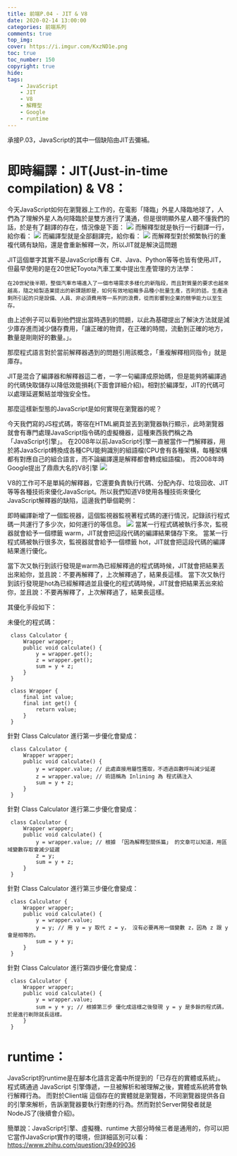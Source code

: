 ```yaml
---
title: 前端P.04 - JIT & V8
date: 2020-02-14 13:00:00
categories: 前端系列
comments: true
top_img: 
cover: https://i.imgur.com/KxzND1e.png
toc: true
toc_number: 150
copyright: true
hide:
tags: 
    - JavaScript
    - JIT
    - V8
    - 解釋型
    - Google
    - runtime
---
```

承接P.03，JavaScript的其中一個缺陷由JIT去彌補。
# 即時編譯：JIT(Just-in-time compilation) & V8：
今天JavaScript如何在瀏覽器上工作的，在電影「降臨」外星人降臨地球了，人們為了理解外星人為何降臨於是雙方進行了溝通，但是很明顯外星人聽不懂我們的話，於是有了翻譯的存在，情況像是下面：
![](https://i.imgur.com/6slRuv5.png)
而解釋型就是執行一行翻譯一行，給你看：
![](https://i.imgur.com/Z34RZTN.png)
而編譯型就是全部翻譯完，給你看：
![](https://i.imgur.com/wcW3Qc5.png)
而解釋型對於頻繁執行的重複代碼有缺陷，還是會重新解釋一次，所以JIT就是解決這問題

JIT這個單字其實不是JavaScript專有 C#、Java、Python等等也皆有使用JIT，但最早使用的是在20世紀Toyota汽車工業中提出生產管理的方法學：

```
在20世紀後半期，整個汽車市場進入了一個市場需求多樣化的新階段，而且對質量的要求也越來越高，隨之給製造業提出的新課題即是，如何有效地組織多品種小批量生產，否則的話，生產過剩所引起的只是設備、人員、非必須費用等一系列的浪費，從而影響到企業的競爭能力以至生存。
```

由上述例子可以看到他們提出當時遇到的問題，以此為基礎提出了解決方法就是減少庫存進而減少儲存費用，「讓正確的物資，在正確的時間，流動到正確的地方，數量是剛剛好的數量。」。

那麼程式語言對於當前解釋器遇到的問題引用該概念，「重複解釋相同指令」就是庫存。

JIT是混合了編譯器和解釋器這二者，一字一句編譯成原始碼，但是能夠將編譯過的代碼快取儲存以降低效能損耗(下面會詳細介紹)。相對於編譯型，JIT的代碼可以處理延遲繫結並增強安全性。
    
那麼這樣新型態的JavaScript是如何實現在瀏覽器的呢？

今天我們寫的JS程式碼，寄宿在HTML網頁並丟到瀏覽器執行顯示，此時瀏覽器就會有專門處理JavaScript指令碼的虛擬機器，這種東西我們稱之為「JavaScript引擎」。
在2008年以前JavaScript引擎一直被當作一門解釋器，用於將JavaScript轉換成各種CPU能夠識別的組語檔(CPU會有各種架構，每種架構都有對應自己的組合語言，而不論編譯還是解釋都會轉成組語檔)。
而2008年時Google提出了鼎鼎大名的V8引擎
![](https://i.imgur.com/mY8OZZZ.png)

V8的工作可不是單純的解釋器，它還要負責執行代碼、分配內存、垃圾回收、JIT等等各種技術來優化JavaScript。所以我們知道V8使用各種技術來優化JavaScript解釋器的缺陷，這邊我們舉個範例：

即時編譯新增了一個監視器，這個監視器監視著程式碼的運行情況，記錄該行程式碼一共運行了多少次，如何運行的等信息。
![](https://i.imgur.com/9n4XnL7.png)
當某一行程式碼被執行多次，監視器就會給予一個標籤 warm，JIT就會把這段代碼的編譯結果儲存下來。
當某一行程式碼被執行很多次，監視器就會給予一個標籤 hot，JIT就會把這段代碼的編譯結果進行優化。

當下次又執行到該行發現是warm為已經解釋過的程式碼時候，JIT就會把結果丟出來給你，並且說：不要再解釋了，上次解釋過了，結果長這樣。
當下次又執行到該行發現是hot為已經解釋過並且優化的程式碼時候，JIT就會把結果丟出來給你，並且說：不要再解釋了，上次解釋過了，結果長這樣。

其優化手段如下：

未優化的程式碼：
```
 class Calculator {
     Wrapper wrapper;
     public void calculate() {
         y = wrapper.get();
         z = wrapper.get();
         sum = y + z;
     }
 }

 class Wrapper {
     final int value;
     final int get() {
         return value;
     }
 }
```
針對 Class Calculator 進行第一步優化會變成：
```
 class Calculator {
     Wrapper wrapper;
     public void calculate() {
         y = wrapper.value; // 此處直接用屬性獲取，不透過函數呼叫減少延遲
         z = wrapper.value; // 術語稱為 Inlining 為 程式碼注入
         sum = y + z;
     }
 }
```
針對 Class Calculator 進行第二步優化會變成：
```
 class Calculator {
     Wrapper wrapper;
     public void calculate() {
         y = wrapper.value; // 根據 「因為解釋型關係篇」 的文章可以知道，用區域變數存取會減少延遲
         z = y;
         sum = y + z;
     }
 }
```
針對 Class Calculator 進行第三步優化會變成：
```
 class Calculator {
     Wrapper wrapper;
     public void calculate() {
         y = wrapper.value; 
         y = y; // 用 y = y 取代 z = y， 沒有必要再用一個變數 z，因為 z 跟 y 會是相等的。
         sum = y + y;
     }
 }
```
針對 Class Calculator 進行第四步優化會變成：
```
 class Calculator {
     Wrapper wrapper;
     public void calculate() {
         y = wrapper.value; 
         sum = y + y; // 根據第三步 優化成這樣之後發現 y = y 是多餘的程式碼，於是進行剃除就長這樣。 
     }
 }
```
# runtime：
JavaScript的runtime是在腳本化語言定義中所提到的「已存在的實體或系統」。程式碼通過 JavaScript 引擎傳遞，一旦被解析和被理解之後，實體或系統將會執行解釋行為。
而對於Client端 這個存在的實體就是瀏覽器，不同瀏覽器提供各自的引擎來解析，告訴瀏覽器要執行對應的行為。然而對於Server開發者就是NodeJS了(後續會介紹)。

簡單說：JavaScript引擎、虛擬機、runtime  大部分時候三者是通用的，你可以把它當作JavaScript實作的環境，但詳細區別可以看：https://www.zhihu.com/question/39499036